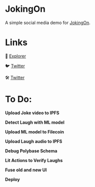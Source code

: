 # JokingOn

A simple social media demo for [JokingOn](https://demo.jokingon.com).

# Links

🥽 [Explorer](https://testnet.polybase.xyz/collections/jokingon)

🐦 [Twitter](https://twitter.com/jokingon)

🛠 [Twitter](https://github.com/unenunciate/jokingon-demo)


# To Do:

**Upload Joke video to IPFS**

**Detect Laugh with ML model**

**Upload ML model to Filecoin**

**Upload Laugh audio to IPFS**

**Debug Polybase Schema**

**Lit Actions to Verify Laughs**

**Fuse old and new UI**

**Deploy**
